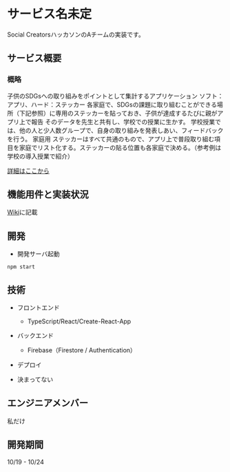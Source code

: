 # サービス名未定

Social CreatorsハッカソンのAチームの実装です。

## サービス概要
### 概略
子供のSDGsへの取り組みをポイントとして集計するアプリケーション
ソフト：アプリ、ハード：ステッカー
各家庭で、SDGsの課題に取り組むことができる場所（下記参照）に専用のステッカーを貼っておき、子供が達成するたびに親がアプリ上で報告
そのデータを先生と共有し、学校での授業に生かす。
学校授業では、他の人と少人数グループで、自身の取り組みを発表しあい、フィードバックを行う。
家庭用 ステッカーはすべて共通のもので、アプリ上で普段取り組む項目を家庭でリスト化する。ステッカーの貼る位置も各家庭で決める。（参考例は学校の導入授業で紹介）

[詳細はここから](https://github.com/yuta-ike/education-web-app/wiki/%E3%82%B5%E3%83%BC%E3%83%93%E3%82%B9%E6%A6%82%E8%A6%81)


## 機能用件と実装状況
[Wiki](https://github.com/yuta-ike/education-web-app/wiki/%E6%A9%9F%E8%83%BD%E7%94%A8%E4%BB%B6)に記載

## 開発
- 開発サーバ起動
```
npm start
```

## 技術
- フロントエンド
  * TypeScript/React/Create-React-App

- バックエンド
  * Firebase（Firestore / Authentication）

- デプロイ 
 * 決まってない

## エンジニアメンバー
私だけ

## 開発期間
  10/19 - 10/24
  
